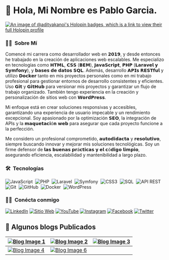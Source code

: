 # 👋 Hola, Mi Nombre es Pablo Garcia.

[![An image of @adityakanoi's Holopin badges, which is a link to view their full Holopin profile](https://pablogarciajc.com/wp-content/uploads/2024/02/banner_desktop_pablogarciajc_programador_desarrador_web.webp)](https://pablogarciajc.com/wp-content/uploads/2024/02/banner_desktop_pablogarciajc_programador_desarrador_web.webp)


<!-- ## 👋 &nbsp;Hey there! I'm Aditya Kanoi -->

### 👨‍💻 &nbsp;Sobre Mí
  
Comencé mi carrera como desarrollador web en 𝟮𝟬𝟭𝟵, y desde entonces he trabajado en la creación de aplicaciones web escalables. Me especializo en tecnologías como 𝗛𝗧𝗠𝗟, 𝗖𝗦𝗦 (𝗕𝗘𝗠), 𝗝𝗮𝘃𝗮𝗦𝗰𝗿𝗶𝗽𝘁, 𝗣𝗛𝗣 (𝗟𝗮𝗿𝗮𝘃𝗲𝗹 𝘆 𝗦𝘆𝗺𝗳𝗼𝗻𝘆), y 𝗯𝗮𝘀𝗲𝘀 𝗱𝗲 𝗱𝗮𝘁𝗼𝘀 𝗦𝗤𝗟. Además, desarrollo 𝗔𝗣𝗜𝘀 𝗥𝗘𝗦𝗧𝗳𝘂𝗹 y utilizo 𝗗𝗼𝗰𝗸𝗲𝗿 tanto en mis proyectos personales como en mi trabajo profesional para gestionar entornos de desarrollo consistentes y eficientes. Uso 𝗚𝗶𝘁 y 𝗚𝗶𝘁𝗛𝘂𝗯 para versionar mis proyectos y garantizar un flujo de trabajo organizado. También tengo experiencia en la creación y personalización de sitios web con 𝗪𝗼𝗿𝗱𝗣𝗿𝗲𝘀𝘀.

Mi enfoque está en crear soluciones responsivas y accesibles, garantizando una experiencia de usuario impecable y un rendimiento excepcional. Soy apasionado por la optimización 𝗦𝗘𝗢, la integración de APIs y la 𝗺𝗮𝗾𝘂𝗲𝘁𝗮𝗰𝗶ó𝗻 𝘄𝗲𝗯 para asegurar que cada proyecto funcione a la perfección.

Me considero un profesional comprometido, 𝗮𝘂𝘁𝗼𝗱𝗶𝗱𝗮𝗰𝘁𝗮 y 𝗿𝗲𝘀𝗼𝗹𝘂𝘁𝗶𝘃𝗼, siempre buscando innovar y mejorar mis soluciones tecnológicas. Soy un firme defensor de 𝗹𝗮𝘀 𝗯𝘂𝗲𝗻𝗮𝘀 𝗽𝗿á𝗰𝘁𝗶𝗰𝗮𝘀 𝘆 𝗲𝗹 𝗰ó𝗱𝗶𝗴𝗼 𝗹𝗶𝗺𝗽𝗶𝗼, asegurando eficiencia, escalabilidad y mantenibilidad a largo plazo.
 
### 🛠 &nbsp;Tecnologías
![JavaScript](https://img.shields.io/badge/javascript-%23323330.svg?style=for-the-badge&logo=javascript&logoColor=%23F7DF1E)&nbsp;
![PHP](https://img.shields.io/badge/php-%23777777.svg?style=for-the-badge&logo=php&logoColor=white)&nbsp;
![Laravel](https://img.shields.io/badge/laravel-%23F4534B.svg?style=for-the-badge&logo=laravel&logoColor=white)&nbsp;
![Symfony](https://img.shields.io/badge/symfony-%23C7003E.svg?style=for-the-badge&logo=symfony&logoColor=white)&nbsp;
![CSS3](https://img.shields.io/badge/css3-%231572B6.svg?style=for-the-badge&logo=css3&logoColor=white)&nbsp;
![SQL](https://img.shields.io/badge/sql-%234478A8.svg?style=for-the-badge&logo=sql&logoColor=white)&nbsp;
![API REST](https://img.shields.io/badge/API%20REST-%2332A3FF.svg?style=for-the-badge&logo=rest&logoColor=white)&nbsp;
![Git](https://img.shields.io/badge/git-%23F05033.svg?style=for-the-badge&logo=git&logoColor=white)&nbsp;
![GitHub](https://img.shields.io/badge/github-%23121011.svg?style=for-the-badge&logo=github&logoColor=white)&nbsp;
![Docker](https://img.shields.io/badge/docker-%232496ED.svg?style=for-the-badge&logo=docker&logoColor=white)&nbsp;
![WordPress](https://img.shields.io/badge/WordPress-%2339ACFF.svg?style=for-the-badge&logo=wordpress&logoColor=white)&nbsp;

### 🤝🏻 &nbsp;Conécta conmigo

[![LinkedIn](https://img.shields.io/badge/-LinkedIn-0077B5?style=flat&logo=Linkedin&logoColor=white)](https://www.linkedin.com/in/pablogarciajc/)
[![Sitio Web](https://img.shields.io/badge/-SitioWeb-3423A6?style=flat&logo=Google-Chrome&logoColor=white)](https://pablogarciajc.com/)
[![YouTube](https://img.shields.io/badge/-YouTube-FF0000?style=flat&logo=YouTube&logoColor=white)](https://www.youtube.com/channel/UC5I4oY7BeNwT4gBu1ZKsEhw)
[![Instagram](https://img.shields.io/badge/-Instagram-E4405F?style=flat&logo=Instagram&logoColor=white)](https://www.instagram.com/pablogarciajc/)
[![Facebook](https://img.shields.io/badge/-Facebook-1877F2?style=flat&logo=Facebook&logoColor=white)](https://www.facebook.com/PabloGarciaJC)
[![Twitter](https://img.shields.io/badge/-Twitter-1DA1F2?style=flat&logo=Twitter&logoColor=white)](https://twitter.com/x/migrate?tok=7b2265223a222f5061626c6f4761726369614a433f743d6c6374316778764538446b714172386467787248497726733d3039222c2274223a313733373037363135397de7b0360c2aa7f123cba62323f2c3fb42)

## 📝 Algunos blogs Publicados

| [![Blog Image 1](https://pablogarciajc.com/wp-content/uploads/2024/04/img0-docker.webp)](https://pablogarciajc.com/blog/docker/) | [![Blog Image 2](https://pablogarciajc.com/wp-content/uploads/2024/04/img0-principios-solid.webp)](https://pablogarciajc.com/blog/principios-solid-programacion/) | [![Blog Image 3](https://pablogarciajc.com/wp-content/uploads/2024/04/pablogarciajc-img00-arquitectura-hexagonal.webp)](https://pablogarciajc.com/blog/arquitectura-hexagonal/) |
| --- | --- | --- |
| [![Blog Image 4](https://pablogarciajc.com/wp-content/uploads/2024/04/pablogarciajc-img00-API-REST.webp)](https://pablogarciajc.com/blog/api-rest/) | [![Blog Image 6](https://pablogarciajc.com/wp-content/uploads/2024/04/pablogarciajc-img0-linux.webp)](https://pablogarciajc.com/blog/linux/) |

